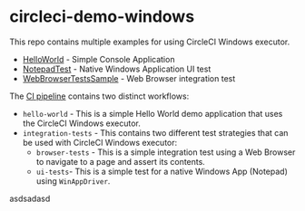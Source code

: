 # circleci-demo-windows

This repo contains multiple examples for using CircleCI Windows executor.

- [HelloWorld](./HelloWorld/README.md) - Simple Console Application
- [NotepadTest](./NotepadTest/README.md) - Native Windows Application UI test
- [WebBrowserTestsSample](./WebBrowserTestsSample/README.md) - Web Browser integration test

The [CI pipeline](.circleci/config.yml) contains two distinct workflows:

- `hello-world` - This is a simple Hello World demo application that uses the CircleCI Windows executor.
- `integration-tests` - This contains two different test strategies that can be used with CircleCI Windows executor:
  - `browser-tests` -  This is a simple integration test using a Web Browser to navigate to a page and assert its contents.
  - `ui-tests`- This is a simple test for a native Windows App (Notepad) using `WinAppDriver`.



asdsadasd

